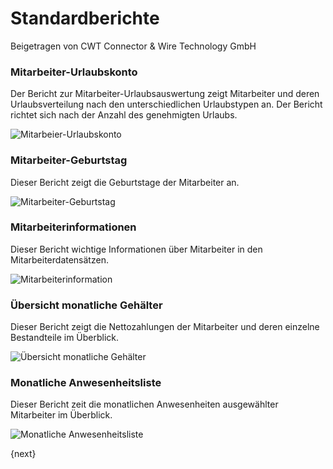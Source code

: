 # Standardberichte
<span class="text-muted contributed-by">Beigetragen von CWT Connector & Wire Technology GmbH</span>

### Mitarbeiter-Urlaubskonto

Der Bericht zur Mitarbeiter-Urlaubsauswertung zeigt Mitarbeiter und deren Urlaubsverteilung nach den unterschiedlichen Urlaubstypen an. Der Bericht richtet sich nach der Anzahl des genehmigten Urlaubs.

<img alt="Mitarbeier-Urlaubskonto" class="screenshot" src="/docs/assets/img/human-resources/employee-leave-balance-report.png">

### Mitarbeiter-Geburtstag

Dieser Bericht zeigt die Geburtstage der Mitarbeiter an.

<img alt="Mitarbeiter-Geburtstag" class="screenshot" src="/docs/assets/img/human-resources/employee-birthday-report.png">

### Mitarbeiterinformationen

Dieser Bericht wichtige Informationen über Mitarbeiter in den Mitarbeiterdatensätzen.

<img alt="Mitarbeiterinformation" class="screenshot" src="/docs/assets/img/human-resources/employee-information-report.png">

### Übersicht monatliche Gehälter

Dieser Bericht zeigt die Nettozahlungen der Mitarbeiter und deren einzelne Bestandteile im Überblick.

<img alt="Übersicht monatliche Gehälter" class="screenshot" src="/docs/assets/img/human-resources/monthly-salary-register-report.png">

### Monatliche Anwesenheitsliste

Dieser Bericht zeit die monatlichen Anwesenheiten ausgewählter Mitarbeiter im Überblick.

<img alt="Monatliche Anwesenheitsliste" class="screenshot" src="/docs/assets/img/human-resources/monthly-attendance-sheet-report.png">

{next}
